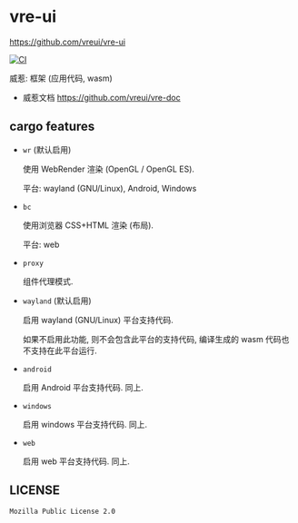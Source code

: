 # vre-ui
<https://github.com/vreui/vre-ui>

[![CI](https://github.com/vreui/vre-ui/actions/workflows/ci.yml/badge.svg)](https://github.com/vreui/vre-ui/actions)

威惹: 框架 (应用代码, wasm)

+ 威惹文档 <https://github.com/vreui/vre-doc>


## cargo features

+ `wr` (默认启用)

  使用 WebRender 渲染 (OpenGL / OpenGL ES).

  平台: wayland (GNU/Linux), Android, Windows

+ `bc`

  使用浏览器 CSS+HTML 渲染 (布局).

  平台: web

+ `proxy`

  组件代理模式.

+ `wayland` (默认启用)

  启用 wayland (GNU/Linux) 平台支持代码.

  如果不启用此功能, 则不会包含此平台的支持代码,
  编译生成的 wasm 代码也不支持在此平台运行.

+ `android`

  启用 Android 平台支持代码.
  同上.

+ `windows`

  启用 windows 平台支持代码.
  同上.

+ `web`

  启用 web 平台支持代码.
  同上.


## LICENSE

`Mozilla Public License 2.0`
